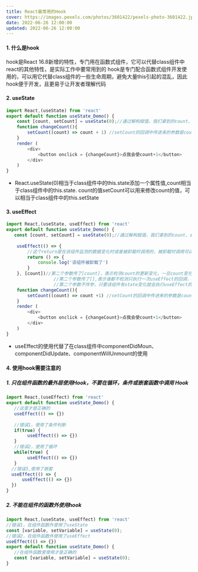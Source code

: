 ```yaml
---
title: React最常用的Hook
cover: https://images.pexels.com/photos/3601422/pexels-photo-3601422.jpeg
date: 2022-06-26 12:00:00
updated: 2022-06-26 12:00:00
---
```

#### 1. 什么是hook
hook是React 16.8新增的特性，专门用在函数式组件，它可以代替class组件中react的其他特性，是实际工作中要常用到的
hook是专门配合函数式组件开发使用的，可以用它代替class组件的一些生命周期，避免大量this引起的混乱，因此hook便于开发，且更易于让开发者理解代码

#### 2. useState
```javascript
import React,(useState) from 'react'
export default function useState_Demo() {
    const [count, setCount] = useState(0);//通过解构赋值，我们拿到的count、setCount
    function changeCount(){
        setCount((count) => count + 1) //setCount的回调中传进来的参数是count
    }
    render (
        <div> 
            <button onclick = {changeCount}>点我会使count+1</button>
        </div>
    )
}
```
- React.useState(0)相当于class组件中的this.state添加一个属性值,count相当于class组件中的this.state. count的值setCount可以用来修改count的值，可以相当于class组件中的this.setState

#### 3. useEffect
```javascript
import React,(useState, useEffect) from 'react'
export default function useState_Demo() {
   const [count, setCount] = useState(0);//通过解构赋值，我们拿到的count、setCount
    
    useEffect(() => {
        //这个return是在该组件监测的数据变化时或者被卸载时调用的，被卸载时调用可以相当于componentWillUnmount钩子 
        return () => {
            console.log('该组件被卸载了')
        }
    }, [count])//第二个参数传了[count]，表示检测count的更新变化，一旦count变化就会再次执行useEffect的回调
                  //第二个参数传了[],表示谁都不检测只执行一次useEffect的回调，相当于componentDidMount钩子
                  //第二个参数不传参，只要该组件有state变化就会执行useEffect的回调，相当于componentDidUpdate钩子
    function changeCount(){
        setCount((count) => count +1) //setCount的回调中传进来的参数是count
    }
    render (
        <div> 
            <button onclick = {changeCount}>点我会使count+1</button>
        </div>
    )
}
```
- useEffect的使用代替了在class组件中componentDidMoun、componentDidUpdate、componentWillUnmount的使用

#### 4. 使用hook需要注意的
##### 1. 只在组件函数的最外层使用Hook，不要在循环，条件或嵌套函数中调用 Hook
```javascript
import React,(useEffect) from 'react'
export default function useState_Demo() {
   //这里才是正确的
   useEffect(() => {})
    
   //错误1，使用了条件判断
   if(true) {
        useEffect(() => {})
   }
   //错误2，使用了循环
   while(true) {
        useEffect(() => {})
   }
  //错误3,使用了嵌套
  useEffect(() => {
      useEffect(() => {})
  })
}
```
##### 2. 不能在组件的函数外使用hook
```javascript
import React,(useState, useEffect) from 'react'
//错误1，在组件函数外使用了useState
const [variable, setVariable] = useState(0);
//错误2，在组件函数外使用了useEffect
useEffect(() => {})
export default function useState_Demo() {
   //在组件函数里使用才是正确的
   const [variable, setVariable] = useState(0);
}
```